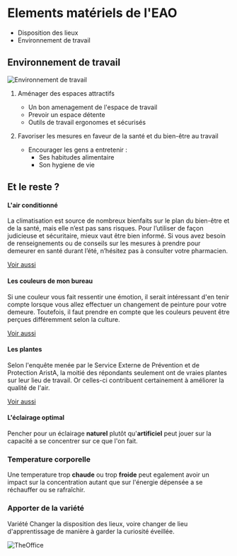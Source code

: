 # Elements matériels de l'EAO

* Disposition des lieux
* Environnement de travail

## Environnement de travail

![Environnement de travail](https://media.licdn.com/mpr/mpr/gcrc/dms/image/C4E12AQFzxlT4RnnCZQ/article-cover_image-shrink_720_1280/0?e=2125267200&v=beta&t=3PUgPMGGHzkt1vwx-xgaP6er7HfxNPkgUxnHW45a0iA)

1. Aménager des espaces attractifs
	* Un bon amenagement de l'espace de travail
	* Prevoir un espace détente
 	* Outils de travail ergonomes et sécurisés

2. Favoriser les mesures en faveur de la santé et du bien-être au travail
	* Encourager les gens a entretenir :
		- Ses habitudes alimentaire
		- Son hygiene de vie


## Et le reste ?

#### L'air conditionné

La climatisation est source de nombreux bienfaits sur le plan du bien-être et de la santé, mais elle n’est pas sans risques. Pour l’utiliser de façon judicieuse et sécuritaire, mieux vaut être bien informé. Si vous avez besoin de renseignements ou de conseils sur les mesures à prendre pour demeurer en santé durant l’été, n’hésitez pas à consulter votre pharmacien.

[Voir aussi](https://www.jeancoutu.com/sante/conseils-sante/air-climatise-et-effets-sur-la-sante/)

#### Les couleurs de mon bureau
Si une couleur vous fait ressentir une émotion, il serait intéressant d'en tenir compte lorsque vous allez effectuer un changement de peinture pour votre demeure. Toutefois, il faut prendre en compte que les couleurs peuvent être perçues différemment selon la culture.

[Voir aussi](https://www.multiluminaire.ca/blog/post/l-influence-des-couleurs-sur-notre-humeur/)

#### Les plantes
Selon l'enquête menée par le Service Externe de Prévention et de Protection AristA, la moitié des répondants seulement ont de vraies plantes sur leur lieu de travail. Or celles-ci contribuent certainement à améliorer la qualité de l'air.

[Voir aussi](https://references.lesoir.be/article/les-plantes-ont-elles-un-effet-positif-sur-l-environnement-de-travail/)

#### L'éclairage optimal

Pencher pour un éclairage **naturel** plutôt qu'**artificiel** peut jouer sur la capacité    a se concentrer sur ce que l'on fait.

### Temperature corporelle
Une temperature trop **chaude** ou trop **froide** peut egalement avoir un impact sur la concentration autant que sur l'énergie dépensée a se réchauffer ou se rafraîchir.

### Apporter de la variété
Variété
Changer la disposition des lieux, voire changer de lieu d'apprentissage de manière à garder la curiosité éveillée.

![TheOffice](https://media.giphy.com/media/3QOXS6VCy92rm/giphy.gif)
